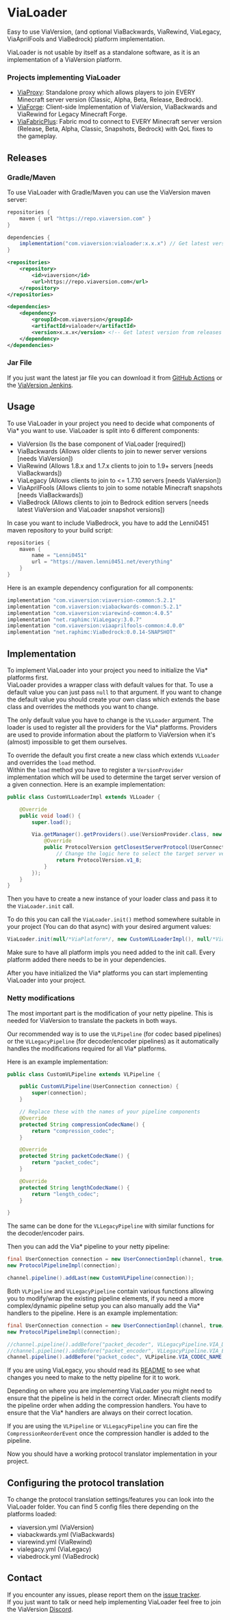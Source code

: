 # ViaLoader
Easy to use ViaVersion, (and optional ViaBackwards, ViaRewind, ViaLegacy, ViaAprilFools and ViaBedrock) platform implementation.

ViaLoader is not usable by itself as a standalone software, as it is an implementation of a ViaVersion platform.

### Projects implementing ViaLoader
- [ViaProxy](https://github.com/ViaVersion/ViaProxy): Standalone proxy which allows players to join EVERY Minecraft server version (Classic, Alpha, Beta, Release, Bedrock).
- [ViaForge](https://github.com/ViaVersion/ViaForge): Client-side Implementation of ViaVersion, ViaBackwards and ViaRewind for Legacy Minecraft Forge.
- [ViaFabricPlus](https://github.com/ViaVersion/ViaFabricPlus): Fabric mod to connect to EVERY Minecraft server version (Release, Beta, Alpha, Classic, Snapshots, Bedrock) with QoL fixes to the gameplay.

## Releases
### Gradle/Maven
To use ViaLoader with Gradle/Maven you can use the ViaVersion maven server:
```groovy
repositories {
    maven { url "https://repo.viaversion.com" }
}

dependencies {
    implementation("com.viaversion:vialoader:x.x.x") // Get latest version from releases
}
```

```xml
<repositories>
    <repository>
        <id>viaversion</id>
        <url>https://repo.viaversion.com</url>
    </repository>
</repositories>

<dependencies>
    <dependency>
        <groupId>com.viaversion</groupId>
        <artifactId>vialoader</artifactId>
        <version>x.x.x</version> <!-- Get latest version from releases -->
    </dependency>
</dependencies>
```

### Jar File
If you just want the latest jar file you can download it from [GitHub Actions](https://github.com/RaphiMC/ViaLoader/actions/workflows/build.yml) or the [ViaVersion Jenkins](https://ci.viaversion.com/view/All/job/ViaLoader/).

## Usage
To use ViaLoader in your project you need to decide what components of Via* you want to use.
ViaLoader is split into 6 different components:
- ViaVersion (Is the base component of ViaLoader [required])
- ViaBackwards (Allows older clients to join to newer server versions [needs ViaVersion])
- ViaRewind (Allows 1.8.x and 1.7.x clients to join to 1.9+ servers [needs ViaBackwards])
- ViaLegacy (Allows clients to join to <= 1.7.10 servers [needs ViaVersion])
- ViaAprilFools (Allows clients to join to some notable Minecraft snapshots [needs ViaBackwards])
- ViaBedrock (Allows clients to join to Bedrock edition servers [needs latest ViaVersion and ViaLoader snapshot versions])

In case you want to include ViaBedrock, you have to add the Lenni0451 maven repository to your build script:
```groovy
repositories {
    maven {
        name = "Lenni0451"
        url = "https://maven.lenni0451.net/everything"
    }
}
```
Here is an example dependency configuration for all components:
```groovy
implementation "com.viaversion:viaversion-common:5.2.1"
implementation "com.viaversion:viabackwards-common:5.2.1"
implementation "com.viaversion:viarewind-common:4.0.5"
implementation "net.raphimc:ViaLegacy:3.0.7"
implementation "com.viaversion:viaaprilfools-common:4.0.0"
implementation "net.raphimc:ViaBedrock:0.0.14-SNAPSHOT"
```

## Implementation
To implement ViaLoader into your project you need to initialize the Via* platforms first.  
ViaLoader provides a wrapper class with default values for that. To use a default value you can just pass ``null`` to that argument.
If you want to change the default value you should create your own class which extends the base class and overrides the methods you want to change.

The only default value you have to change is the ``VLLoader`` argument. The loader is used to register all the providers for the Via* platforms. 
Providers are used to provide information about the platform to ViaVersion when it's (almost) impossible to get them ourselves. 

To override the default you first create a new class which extends ``VLLoader`` and overrides the ``load`` method.  
Within the ``load`` method you have to register a ``VersionProvider`` implementation which will be used to determine the target server version of a given connection.
Here is an example implementation:
```java
public class CustomVLLoaderImpl extends VLLoader {

    @Override
    public void load() {
        super.load();

        Via.getManager().getProviders().use(VersionProvider.class, new BaseVersionProvider() {
            @Override
            public ProtocolVersion getClosestServerProtocol(UserConnection connection) {
                // Change the logic here to select the target server version
                return ProtocolVersion.v1_8;
            }
        });
    }
}
```
Then you have to create a new instance of your loader class and pass it to the ``ViaLoader.init`` call.

To do this you can call the ``ViaLoader.init()`` method somewhere suitable in your project (You can do that async) with your desired argument values:
```java
ViaLoader.init(null/*ViaPlatform*/, new CustomVLLoaderImpl(), null/*ViaInjector*/, null/*ViaCommandHandler*/, ViaBackwardsPlatformImpl::new, ViaRewindPlatforImpl::new, ViaLegacyPlatformImpl::new, ViaAprilFoolsPlatformImpl::new, ViaBedrockPlatformImpl::new);
```
Make sure to have all platform impls you need added to the init call. Every platform added there needs to be in your dependencies.

After you have initialized the Via* platforms you can start implementing ViaLoader into your project.

### Netty modifications

The most important part is the modification of your netty pipeline. This is needed for ViaVersion to translate the packets in both ways.

Our recommended way is to use the `VLPipeline` (for codec based pipelines) or the `VLLegacyPipeline` (for decoder/encoder pipelines) as it 
automatically handles the modifications required for all Via* platforms.

Here is an example implementation:
```java
public class CustomVLPipeline extends VLPipeline {

    public CustomVLPipeline(UserConnection connection) {
        super(connection);
    }

    // Replace these with the names of your pipeline components
    @Override
    protected String compressionCodecName() {
        return "compression_codec";
    }

    @Override
    protected String packetCodecName() {
        return "packet_codec";
    }

    @Override
    protected String lengthCodecName() {
        return "length_codec";
    }

}
```
The same can be done for the `VLLegacyPipeline` with similar functions for the decoder/encoder pairs.

Then you can add the Via* pipeline to your netty pipeline:
```java
final UserConnection connection = new UserConnectionImpl(channel, true/*clientside or serverside*/);
new ProtocolPipelineImpl(connection);

channel.pipeline().addLast(new CustomVLPipeline(connection));
```

Both `VLPipeline` and `VLLegacyPipeline` contain various functions allowing you to modify/wrap the existing pipeline elements,
if you need a more complex/dynamic pipeline setup you can also manually add the Via* handlers to the pipeline.
Here is an example implementation:
```java
final UserConnection connection = new UserConnectionImpl(channel, true/*clientside or serverside*/);
new ProtocolPipelineImpl(connection);

//channel.pipeline().addBefore("packet_decoder", VLLegacyPipeline.VIA_DECODER_NAME, new ViaDecoder(connection));
//channel.pipeline().addBefore("packet_encoder", VLLegacyPipeline.VIA_ENCODER_NAME, new ViaEncoder(connection));
channel.pipeline().addBefore("packet_codec", VLPipeline.VIA_CODEC_NAME, new ViaCodec(connection));
```
If you are using ViaLegacy, you should read its [README](https://github.com/ViaVersion/ViaLegacy?tab=readme-ov-file#vialegacy) to see what changes you need to make to the netty pipeline for it to work.

Depending on where you are implementing ViaLoader you might need to ensure that the pipeline is held in the correct order.
Minecraft clients modify the pipeline order when adding the compression handlers. You have to ensure that the Via* handlers are always on their correct location.

If you are using the `VLPipeline` or `VLLegacyPipeline` you can fire the `CompressionReorderEvent` once the compression handler is added to the pipeline.

Now you should have a working protocol translator implementation in your project.

## Configuring the protocol translation
To change the protocol translation settings/features you can look into the ViaLoader folder.
You can find 5 config files there depending on the platforms loaded:
- viaversion.yml (ViaVersion)
- viabackwards.yml (ViaBackwards)
- viarewind.yml (ViaRewind)
- vialegacy.yml (ViaLegacy)
- viabedrock.yml (ViaBedrock)

## Contact
If you encounter any issues, please report them on the
[issue tracker](https://github.com/ViaVersion/ViaLoader/issues).  
If you just want to talk or need help implementing ViaLoader feel free to join the ViaVersion
[Discord](https://discord.gg/viaversion).
